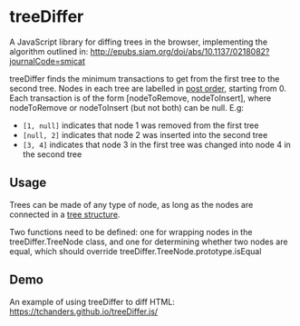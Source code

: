 # treeDiffer

A JavaScript library for diffing trees in the browser, implementing the algorithm outlined in: http://epubs.siam.org/doi/abs/10.1137/0218082?journalCode=smjcat

treeDiffer finds the minimum transactions to get from the first tree to the second tree. Nodes in each tree are labelled in [post order](https://en.wikipedia.org/wiki/Tree_traversal), starting from 0. Each transaction is of the form [nodeToRemove, nodeToInsert], where nodeToRemove or nodeToInsert (but not both) can be null. E.g:
* `[1, null]` indicates that node 1 was removed from the first tree
* `[null, 2]` indicates that node 2 was inserted into the second tree
* `[3, 4]` indicates that node 3 in the first tree was changed into node 4 in the second tree

## Usage

Trees can be made of any type of node, as long as the nodes are connected in a [tree structure](https://en.wikipedia.org/wiki/Tree_%28data_structure%29).

Two functions need to be defined: one for wrapping nodes in the treeDiffer.TreeNode class, and one for determining whether two nodes are equal, which should override treeDiffer.TreeNode.prototype.isEqual

## Demo

An example of using treeDiffer to diff HTML: https://tchanders.github.io/treeDiffer.js/
